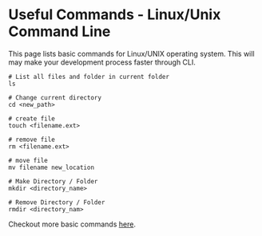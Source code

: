 # Useful Commands - Linux/Unix Command Line

This page lists basic commands for Linux/UNIX operating system. This will may make your development process faster through CLI.

```shell
# List all files and folder in current folder
ls

# Change current directory
cd <new_path>

# create file
touch <filename.ext>

# remove file
rm <filename.ext>

# move file
mv filename new_location

# Make Directory / Folder
mkdir <directory_name>

# Remove Directory / Folder
rmdir <directory_nam>
```

Checkout more basic commands [here](https://www.guru99.com/must-know-linux-commands.html).
